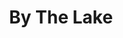 ---
title: "By The Lake"
draft: false
slug: "by-the-lake"
weight: "1"
featured: true
mainpage: false
related: true

block_project: {
	description: "(description coming soon)",
	fontcolor: "#fff",
	bgcolor: "#040404",
	work: [ 
		{class: "gallery-col-12 w-md-75 mb-5 mb-md-3", src: "illustration_by-the-lake-01.jpg"},
		{class: "gallery-col-12 w-md-75 my-5 my-md-3", src: "illustration_by-the-lake-02.jpg"},
		{class: "gallery-col-12 w-md-75 mt-5 mt-md-3", src: "illustration_by-the-lake-03.jpg"}
	]
}

---